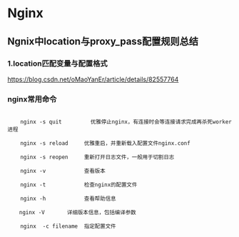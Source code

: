 # Nginx



## Ngnix中location与proxy_pass配置规则总结


### 1.location匹配变量与配置格式

https://blog.csdn.net/oMaoYanEr/article/details/82557764


### nginx常用命令  

```

    nginx -s quit         优雅停止nginx，有连接时会等连接请求完成再杀死worker进程  

    nginx -s reload     优雅重启，并重新载入配置文件nginx.conf

    nginx -s reopen     重新打开日志文件，一般用于切割日志

    nginx -v            查看版本  

    nginx -t            检查nginx的配置文件

    nginx -h            查看帮助信息

 　 nginx -V       详细版本信息，包括编译参数 

    nginx  -c filename  指定配置文件

```
